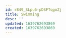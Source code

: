 ```yaml
---
id: r849_SLpu6-pDSFTqgoZj
title: Swimming
desc: ''
updated: 1639762693869
created: 1639762693869
---
```


